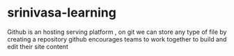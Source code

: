 # srinivasa-learning
Github is an hosting serving platform , on git we can store any type of file by creating a repository
 github encourages teams to work together to build and edit their site content
